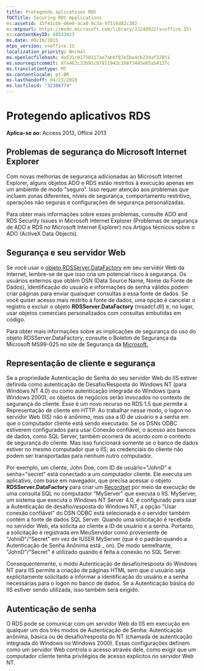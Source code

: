 ```yaml
---
title: Protegendo aplicativos RDS
TOCTitle: Securing RDS Applications
ms:assetid: 15f41cbb-d6e0-aca8-9c3a-97516d82c302
ms:mtpsurl: https://msdn.microsoft.com/library/JJ248922(v=office.15)
ms:contentKeyID: 48543423
ms.date: 09/18/2015
mtps_version: v=office.15
localization_priority: Normal
ms.openlocfilehash: 4a531c01750117ae7abbf87e5ba4cb23daf37851
ms.sourcegitcommit: 8fe462c32b91c87911942c188f3445e85a54137c
ms.translationtype: MT
ms.contentlocale: pt-BR
ms.lasthandoff: 04/23/2019
ms.locfileid: "32308774"
---
```

# <a name="securing-rds-applications"></a>Protegendo aplicativos RDS

**Aplica-se ao:** Access 2013, Office 2013

## <a name="microsoft-internet-explorer-security-issues"></a>Problemas de segurança do Microsoft Internet Explorer

Com novas melhorias de segurança adicionadas ao Microsoft Internet Explorer, alguns objetos ADO e RDS estão restritos à execução apenas em um ambiente de modo "seguro". Isso requer atenção aos problemas que incluem zonas diferentes, níveis de segurança, comportamento restritivo, operações não seguras e configurações de segurança personalizadas.

Para obter mais informações sobre esses problemas, consulte ADO and RDS Security Issues in Microsoft Internet Explorer (Problemas de segurança de ADO e RDS no Microsoft Internet Explorer) nos Artigos técnicos sobre o ADO (ActiveX Data Objects).

## <a name="security-and-your-web-server"></a>Segurança e seu servidor Web

Se você usar o [objeto RDSServer.DataFactory](datafactory-object-rdsserver.md) em seu servidor Web da Internet, lembre-se de que isso cria um potencial risco à segurança. Os usuários externos que obtêm DSN (Data Source Name, Nome da Fonte de Dados), Identificação do usuário e informações de senha válidos podem criar páginas para enviar quaisquer consultas a essa fonte de dados. Se você quiser acesso mais restrito à fonte de dados, uma opção é cancelar o registro e excluir o objeto **RDSServer.DataFactory** (msadcf.dll) e, no lugar, usar objetos comerciais personalizados com consultas embutidas em código.

Para obter mais informações sobre as implicações de segurança do uso do objeto RDSServer.DataFactory, consulte o Boletim de Segurança da Microsoft MS99-025 no site de Segurança da [Microsoft.](https://www.microsoft.com/en-us/security/default.aspx)

## <a name="client-impersonation-and-security"></a>Representação de cliente e segurança

Se  a propriedade Autenticação de Senha do seu servidor Web do IIS estiver definida como autenticação de Desafio/Resposta do Windows NT (para Windows NT 4.0) ou como autenticação integrada do Windows (para Windows 2000), os objetos de negócios serão invocados no contexto de segurança do cliente. Esse é um novo recurso no RDS 1.5 que permite a Representação de cliente em HTTP. Ao trabalhar nesse modo, o logon no servidor Web (IIS) não é anônimo, mas usa a ID de usuário e a senha em que o computador cliente está sendo executado. Se os DSNs ODBC estiverem configurados para usar Conexão confiável, o acesso aos bancos de dados, como SQL Server, também ocorrerá de acordo com o contexto de segurança do cliente. Mas isso funcionará somente se o banco de dados estiver no mesmo computador que o IIS; as credenciais do cliente não podem ser transportadas para nenhum outro computador.

Por exemplo, um cliente, John Doe, com ID de usuário="JohnD" e senha="secret" está conectado a um computador cliente. Ele executa um aplicativo, com base em navegador, que precisa acessar o objeto **RDSServer.DataFactory** para criar um [Recordset](recordset-object-ado.md) por meio da execução de uma consulta SQL no computador "MyServer" que executa o IIS. MyServer, um sistema que executa o Windows NT Server 4.0, é configurado para usar a Autenticação de desafio/resposta do Windows NT, a opção "Usar conexão confiável" do DSN ODBC está selecionada e o servidor também contém a fonte de dados SQL Server. Quando uma solicitação é recebida no servidor Web, ela solicita ao cliente a ID de usuário e a senha. Portanto, a solicitação é registrada em MeuServidor como proveniente de "JohnD"/"Secret" em vez de IUSER MyServer (que é o padrão quando a Autenticação de Senha Anônima está \_ on). De modo semelhante, "JohnD"/"Secret" é utilizado quando é feita a conexão no SQL Server.

Consequentemente, o modo Autenticação de desafio/resposta do Windows NT para IIS permite a criação de páginas HTML sem que o usuário seja explicitamente solicitado a informar a identificação do usuário e a senha necessárias para o logon no banco de dados. Se a Autenticação básica do IIS estiver sendo utilizada, isso também será exigido.

## <a name="password-authentication"></a>Autenticação de senha

O RDS pode se comunicar com um servidor Web do IIS em execução em qualquer um dos três modos de Autenticação de Senha: Autenticação anônima, básica ou de desafio/resposta do NT (chamada de autenticação integrada do Windows no Windows 2000). Essas configurações definem como um servidor Web controla o acesso através dele, como exigir que um computador cliente tenha privilégios de acesso explícitos no servidor Web NT.

